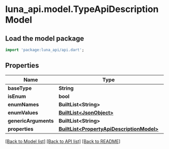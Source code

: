 # luna_api.model.TypeApiDescriptionModel

## Load the model package
```dart
import 'package:luna_api/api.dart';
```

## Properties
Name | Type | Description | Notes
------------ | ------------- | ------------- | -------------
**baseType** | **String** |  | [optional] 
**isEnum** | **bool** |  | [optional] 
**enumNames** | **BuiltList&lt;String&gt;** |  | [optional] 
**enumValues** | [**BuiltList&lt;JsonObject&gt;**](JsonObject.md) |  | [optional] 
**genericArguments** | **BuiltList&lt;String&gt;** |  | [optional] 
**properties** | [**BuiltList&lt;PropertyApiDescriptionModel&gt;**](PropertyApiDescriptionModel.md) |  | [optional] 

[[Back to Model list]](../README.md#documentation-for-models) [[Back to API list]](../README.md#documentation-for-api-endpoints) [[Back to README]](../README.md)


